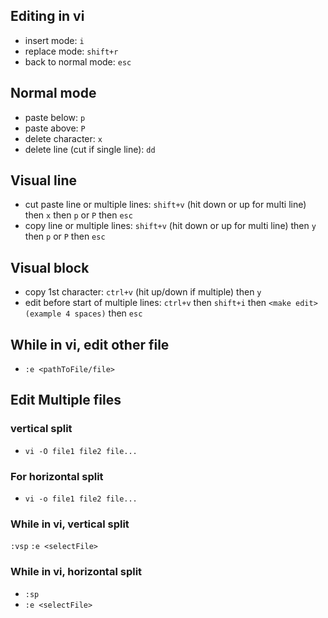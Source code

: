 ## Editing in vi 

- insert mode: `i`
- replace mode: `shift+r`
- back to normal mode: `esc`

## Normal mode

- paste below: `p` 
- paste above: `P`
- delete character: `x`
- delete line (cut if single line): `dd`


## Visual line
 
- cut paste line or multiple lines: `shift+v` (hit down or up for multi line) then `x` then `p` or `P` then `esc`  
- copy line or multiple lines: `shift+v` (hit down or up for multi line) then `y` then `p` or `P` then `esc`  


## Visual block

- copy 1st character: `ctrl+v` (hit up/down if multiple) then `y`
- edit before start of multiple lines: `ctrl+v` then `shift+i` then `<make edit> (example 4 spaces)` then `esc`


## While in vi, edit other file

- `:e <pathToFile/file>`


## Edit Multiple files

### vertical split

- `vi -O file1 file2 file...`

### For horizontal split

- `vi -o file1 file2 file...`

### While in vi, vertical split

`:vsp`
`:e <selectFile>`

### While in vi, horizontal split

- `:sp`
- `:e <selectFile>`

